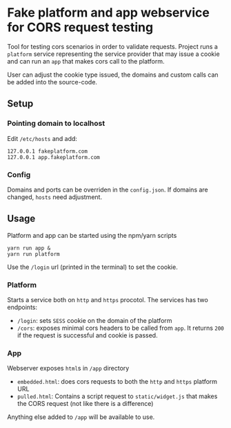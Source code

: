 # Fake platform and app webservice for CORS request testing 

Tool for testing cors scenarios in order to validate requests. Project runs a `platform` service representing
the service provider that may issue a cookie and can run an `app` that makes cors call to the platform.

User can adjust the cookie type issued, the domains and custom calls can be added into the source-code.


## Setup

### Pointing domain to localhost

Edit `/etc/hosts` and add:

```shell
127.0.0.1 fakeplatform.com
127.0.0.1 app.fakeplatform.com
```
### Config
Domains and ports can be overriden in the `config.json`. If domains are changed,
`hosts` need adjustment.

## Usage
Platform and app can be started using the npm/yarn scripts

```shell
yarn run app &
yarn run platform
```

Use the `/login` url (printed in the terminal) to set the cookie.

### Platform
Starts a service both on `http` and `https` procotol.
The services has two endpoints:
- `/login`: sets `SESS` cookie on the domain of the platform
- `/cors`: exposes minimal cors headers to be called from `app`. It returns `200` if the request is successful and cookie is passed.

### App
Webserver exposes `html`s in `/app` directory
- `embedded.html`: does cors requests to both the `http` and `https` platform URL
- `pulled.html`: Contains a script request to `static/widget.js` that makes the CORS request (not like there is a difference)

Anything else added to `/app` will be available to use.
